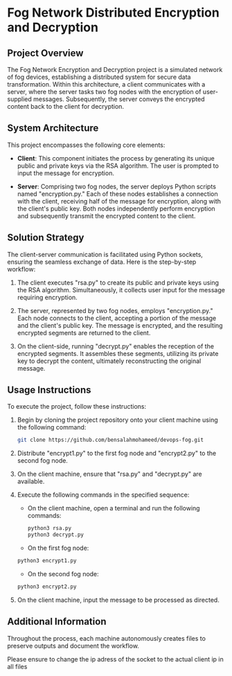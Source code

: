 # Fog Network Distributed Encryption and Decryption

## Project Overview

The Fog Network Encryption and Decryption project is a simulated network of fog devices, establishing a distributed system for secure data transformation. Within this architecture, a client communicates with a server, where the server tasks two fog nodes with the encryption of user-supplied messages. Subsequently, the server conveys the encrypted content back to the client for decryption.

## System Architecture

This project encompasses the following core elements:

- **Client**: This component initiates the process by generating its unique public and private keys via the RSA algorithm. The user is prompted to input the message for encryption.

- **Server**: Comprising two fog nodes, the server deploys Python scripts named "encryption.py." Each of these nodes establishes a connection with the client, receiving half of the message for encryption, along with the client's public key. Both nodes independently perform encryption and subsequently transmit the encrypted content to the client.

## Solution Strategy

The client-server communication is facilitated using Python sockets, ensuring the seamless exchange of data. Here is the step-by-step workflow:

1. The client executes "rsa.py" to create its public and private keys using the RSA algorithm. Simultaneously, it collects user input for the message requiring encryption.

2. The server, represented by two fog nodes, employs "encryption.py." Each node connects to the client, accepting a portion of the message and the client's public key. The message is encrypted, and the resulting encrypted segments are returned to the client.

3. On the client-side, running "decrypt.py" enables the reception of the encrypted segments. It assembles these segments, utilizing its private key to decrypt the content, ultimately reconstructing the original message.

## Usage Instructions

To execute the project, follow these instructions:

1. Begin by cloning the project repository onto your client machine using the following command:

   ```bash
   git clone https://github.com/bensalahmohameed/devops-fog.git
2. Distribute "encrypt1.py" to the first fog node and "encrypt2.py" to the second fog node.
3. On the client machine, ensure that "rsa.py" and "decrypt.py" are available.
4. Execute the following commands in the specified sequence:

   - On the client machine, open a terminal and run the following commands:

     ```bash
     python3 rsa.py
     python3 decrypt.py
     ```

   - On the first fog node:
   ```bash
   python3 encrypt1.py
   ```

   - On the second fog node:

   ```bash
   python3 encrypt2.py
   ```

4. On the client machine, input the message to be processed as directed.

## Additional Information

Throughout the process, each machine autonomously creates files to preserve outputs and document the workflow.

Please ensure to change the ip adress of the socket to the actual client ip in all files












